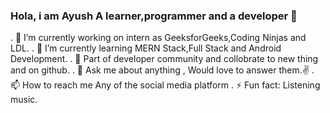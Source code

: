### Hola, i am Ayush A learner,programmer and a developer 👋


. 🔭 I’m currently working on intern as GeeksforGeeks,Coding Ninjas and LDL.
. 🌱 I’m currently learning MERN Stack,Full Stack and Android Development.
. 👯 Part of developer community and collobrate to new thing and on github.
. 💬  Ask me about anything , Would love to answer them.✌
. 📫 How to reach me Any of the social media platform
. ⚡ Fun fact: Listening music.

